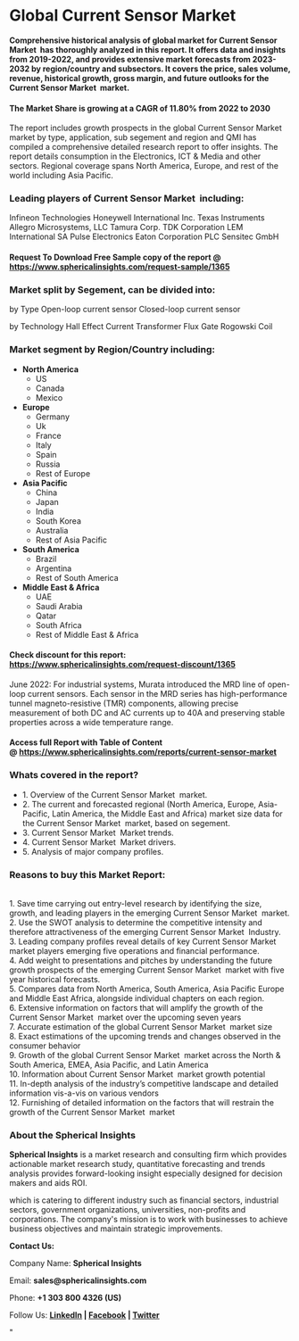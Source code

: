 <h1 class="news-post-title">Global Current Sensor Market</h1>
<p><strong>Comprehensive historical analysis of global market for Current Sensor Market&nbsp; has thoroughly analyzed in this report. It offers data and insights from 2019-2022, and provides extensive market forecasts from 2023-2032 by region/country and subsectors. It covers the price, sales volume, revenue, historical growth, gross margin, and future outlooks for the Current Sensor Market&nbsp; market.</strong></p>
<h4><strong>The Market Share is growing at a CAGR of 11.80% from 2022 to 2030</strong></h4>
<p>The report includes growth prospects in the global Current Sensor Market&nbsp; market by type, application, sub segement and region and QMI has compiled a comprehensive detailed research report to offer insights. The report details consumption in the Electronics, ICT &amp; Media and other sectors. Regional coverage spans North America, Europe, and rest of the world including Asia Pacific.</p>
<h3><strong>Leading players of Current Sensor Market&nbsp; including:</strong></h3>
<p>Infineon Technologies Honeywell International Inc. Texas Instruments Allegro Microsystems, LLC Tamura Corp. TDK Corporation LEM International SA Pulse Electronics Eaton Corporation PLC Sensitec GmbH</p>
<h4>Request To Download Free Sample copy of the report  @ <a href="https://www.sphericalinsights.com/request-sample/1365">https://www.sphericalinsights.com/request-sample/1365</a></h4>
<h3><strong>Market split by Segement, can be divided into:</strong></h3>
<p>by Type Open-loop current sensor Closed-loop current sensor</p>
<p>by Technology Hall Effect Current Transformer Flux Gate Rogowski Coil</p>
<h3><strong>Market segment by Region/Country including:</strong></h3>
<ul>
<li><strong>North America</strong>
<ul>
<li>US</li>
<li>Canada</li>
<li>Mexico</li>
</ul>
</li>
<li><strong>Europe</strong>
<ul>
<li>Germany</li>
<li>Uk</li>
<li>France</li>
<li>Italy</li>
<li>Spain</li>
<li>Russia</li>
<li>Rest of Europe</li>
</ul>
</li>
<li><strong>Asia Pacific</strong>
<ul>
<li>China</li>
<li>Japan</li>
<li>India</li>
<li>South Korea</li>
<li>Australia</li>
<li>Rest of Asia Pacific</li>
</ul>
</li>
<li><strong>South America</strong>
<ul>
<li>Brazil</li>
<li>Argentina</li>
<li>Rest of South America</li>
</ul>
</li>
<li><strong>Middle East &amp; Africa</strong>
<ul>
<li>UAE</li>
<li>Saudi Arabia</li>
<li>Qatar</li>
<li>South Africa</li>
<li>Rest of Middle East &amp; Africa</li>
</ul>
</li>
</ul>
<h4>Check discount for this report: <a href="https://www.sphericalinsights.com/request-discount/1365">https://www.sphericalinsights.com/request-discount/1365</a></h4>
<p>June 2022: For industrial systems, Murata introduced the MRD line of open-loop current sensors. Each sensor in the MRD series has high-performance tunnel magneto-resistive (TMR) components, allowing precise measurement of both DC and AC currents up to 40A and preserving stable properties across a wide temperature range.</p>
<h4>Access full Report with Table of Content @&nbsp;<a href="https://www.sphericalinsights.com/reports/current-sensor-market">https://www.sphericalinsights.com/reports/current-sensor-market</a>&nbsp;</h4>
<h3><strong>Whats covered in the report?</strong></h3>
<ul>
<li>1. Overview of the Current Sensor Market&nbsp; market.</li>
<li>2. The current and forecasted regional (North America, Europe, Asia-Pacific, Latin America, the Middle East and Africa) market size data for the Current Sensor Market&nbsp; market, based on segement.</li>
<li>3. Current Sensor Market&nbsp; Market trends.</li>
<li>4. Current Sensor Market&nbsp; Market drivers.</li>
<li>5. Analysis of major company profiles.</li>
</ul>
<h3><strong>Reasons to buy this Market Report:</strong></h3>
<p><br /> 1. Save time carrying out entry-level research by identifying the size, growth, and leading players in the emerging Current Sensor Market&nbsp; market.<br /> 2. Use the SWOT analysis to determine the competitive intensity and therefore attractiveness of the emerging Current Sensor Market&nbsp; Industry.<br /> 3. Leading company profiles reveal details of key Current Sensor Market&nbsp; market players emerging five operations and financial performance.<br /> 4. Add weight to presentations and pitches by understanding the future growth prospects of the emerging Current Sensor Market&nbsp; market with five year historical forecasts.<br /> 5. Compares data from North America, South America, Asia Pacific Europe and Middle East Africa, alongside individual chapters on each region.<br /> 6. Extensive information on factors that will amplify the growth of the Current Sensor Market&nbsp; market over the upcoming seven years<br /> 7. Accurate estimation of the global Current Sensor Market&nbsp; market size <br /> 8. Exact estimations of the upcoming trends and changes observed in the consumer behavior <br /> 9. Growth of the global Current Sensor Market&nbsp; market across the North &amp; South America, EMEA, Asia Pacific, and Latin America<br /> 10. Information about Current Sensor Market&nbsp; market growth potential<br /> 11. In-depth analysis of the industry&rsquo;s competitive landscape and detailed information vis-a-vis on various vendors<br /> 12. Furnishing of detailed information on the factors that will restrain the growth of the Current Sensor Market&nbsp; market</p>
<h3><strong>About the Spherical Insights</strong></h3>
<p><strong>Spherical Insights</strong> is a market research and consulting firm which provides actionable market research study, quantitative forecasting and trends analysis provides forward-looking insight especially designed for decision makers and aids ROI.</p>
<p>which is catering to different industry such as financial sectors, industrial sectors, government organizations, universities, non-profits and corporations. The company's mission is to work with businesses to achieve business objectives and maintain strategic improvements.</p>
<p><strong>Contact Us:</strong></p>
<p>Company Name: <strong>Spherical Insights</strong></p>
<p>Email: <strong>sales@sphericalinsights.com</strong></p>
<p>Phone: <strong>+1 303 800 4326 (US)</strong></p>
<p>Follow Us: <strong><a href="https://www.linkedin.com/company/spherical-insight/"><u>LinkedIn</u></a> | <a href="https://www.facebook.com/sphericalinsights22"><u>Facebook</u></a> | <a href="https://twitter.com/SInsights_US"><u>Twitter</u></a></strong></p>
<p>"</p>
